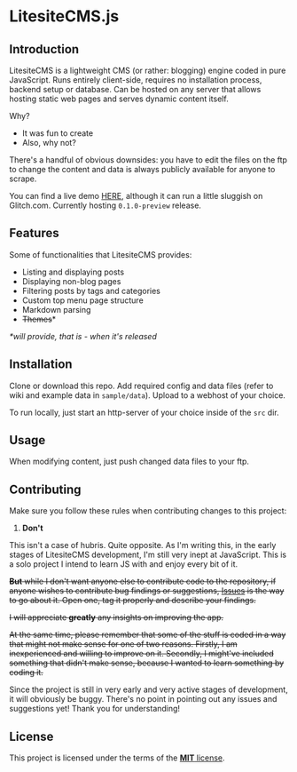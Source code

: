 # LitesiteCMS.js

## Introduction
LitesiteCMS is a lightweight CMS (or rather: blogging) engine coded in pure JavaScript. Runs entirely client-side, requires no installation process, backend setup or database. Can be hosted on any server that allows hosting static web pages and serves dynamic content itself.

Why?
* It was fun to create
* Also, why not?

There's a handful of obvious downsides: you have to edit the files on the ftp to change the content and data is always publicly available for anyone to scrape.

You can find a live demo [HERE](https://tk-litesitejs-demo.glitch.me/#/blog/sample-post), although it can run a little sluggish on Glitch.com. Currently hosting `0.1.0-preview` release.

## Features

Some of functionalities that LitesiteCMS provides:
* Listing and displaying posts
* Displaying non-blog pages
* Filtering posts by tags and categories
* Custom top menu page structure
* Markdown parsing
* ~~Themes~~*

*\*will provide, that is - when it's released*

## Installation
Clone or download this repo. Add required config and data files (refer to wiki and example data in `sample/data`). Upload to a webhost of your choice.

To run locally, just start an http-server of your choice inside of the `src` dir.

## Usage
When modifying content, just push changed data files to your ftp.

## Contributing

Make sure you follow these rules when contributing changes to this project:

1. **Don't**

This isn't a case of hubris. Quite opposite. As I'm writing this, in the early stages of LitesiteCMS development, I'm still very inept at JavaScript. This is a solo project I intend to learn JS with and enjoy every bit of it.

~~**But** while I don't want anyone else to contribute code to the repository, if anyone wishes to contribute bug findings or suggestions, [Issues](https://github.com/turowski-k/litesitejs/issues) is the way to go about it. Open one, tag it properly and describe your findings.~~

~~I will appreciate **greatly** any insights on improving the app.~~

~~At the same time, please remember that some of the stuff is coded in a way that might not make sense for one of two reasons. Firstly, I am inexperienced and willing to improve on it. Secondly, I might've included something that didn't make sense, because I wanted to learn something by coding it.~~

Since the project is still in very early and very active stages of development, it will obviously be buggy. There's no point in pointing out any issues and suggestions yet! Thank you for understanding!

## License
This project is licensed under the terms of the [**MIT** license](https://github.com/turowski-k/LitesiteCMS.js/blob/dev/LICENSE).
